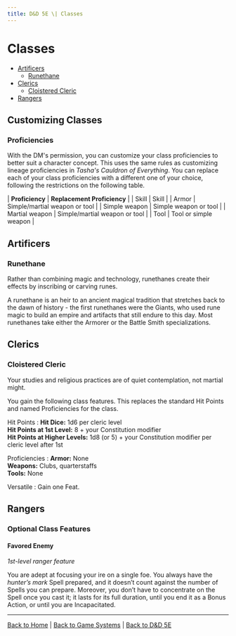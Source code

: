 ```yaml
---
title: D&D 5E \| Classes
---
```


# Classes

- [Artificers](#artificers)
  - [Runethane](#runethane)
- [Clerics](#clerics)
  - [Cloistered Cleric](#cloistered-cleric)
- [Rangers](#rangers)

## Customizing Classes

### Proficiencies

With the DM's permission, you can customize your class proficiencies to better suit a character concept. This uses the same rules as customizing lineage proficiencies in *Tasha's Cauldron of Everything*. You can replace each of your class proficiencies with a different one of your choice, following the restrictions on the following table.

| **Proficiency** | **Replacement Proficiency** |
| Skill | Skill |
| Armor | Simple/martial weapon or tool |
| Simple weapon | Simple weapon or tool |
| Martial weapon | Simple/martial weapon or tool |
| Tool | Tool or simple weapon |

## Artificers

### Runethane

Rather than combining magic and technology, runethanes create their effects by inscribing or carving runes.

A runethane is an heir to an ancient magical tradition that stretches back to the dawn of history - the first runethanes were the Giants, who used rune magic to build an empire and artifacts that still endure to this day. Most runethanes take either the Armorer or the Battle Smith specializations.

## Clerics

### Cloistered Cleric

Your studies and religious practices are of quiet contemplation, not martial might.

You gain the following class features. This replaces the standard Hit Points and named Proficiencies for the class.

Hit Points
  : **Hit Dice:** 1d6 per cleric level<br>
    **Hit Points at 1st Level:** 8 + your Constitution modifier<br>
    **Hit Points at Higher Levels:** 1d8 (or 5) + your Constitution modifier per cleric level after 1st

Proficiencies
  : **Armor:** None<br>
    **Weapons:** Clubs, quarterstaffs<br>
    **Tools:** None

Versatile
  : Gain one Feat.

## Rangers

### Optional Class Features

#### Favored Enemy

*1st-level ranger feature*

You are adept at focusing your ire on a single foe. You always have the *hunter’s mark* Spell prepared, and it doesn’t count against the number of Spells you can prepare. Moreover, you don’t have to concentrate on the Spell once you cast it; it lasts for its full duration, until you end it as a Bonus Action, or until you are Incapacitated.

---

[Back to Home]({{site.baseurl}}/)
|
[Back to Game Systems]({{site.baseurl}}/systems)
|
[Back to D&D 5E]({{site.baseurl}}/systems/5e)
